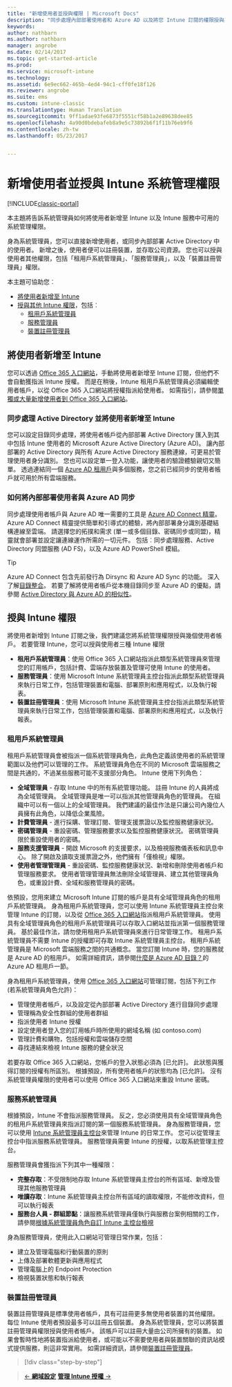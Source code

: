 ```yaml
---
title: "新增使用者並授與權限 | Microsoft Docs"
description: "同步處理內部部署使用者和 Azure AD 以及將您 Intune 訂閱的權限授與系統管理員"
keywords: 
author: nathbarn
ms.author: nathbarn
manager: angrobe
ms.date: 02/14/2017
ms.topic: get-started-article
ms.prod: 
ms.service: microsoft-intune
ms.technology: 
ms.assetid: 6e9ec662-465b-4ed4-94c1-cff0fe18f126
ms.reviewer: angrobe
ms.suite: ems
ms.custom: intune-classic
ms.translationtype: Human Translation
ms.sourcegitcommit: 9ff1adae93fe6873f5551cf58b1a2e89638dee85
ms.openlocfilehash: 4a90d0bdebafeb8a9e5c73892b6f1f11b76eb9f6
ms.contentlocale: zh-tw
ms.lasthandoff: 05/23/2017


---
```


# <a name="add-users-and-give-administrative-permission-to-intune"></a>新增使用者並授與 Intune 系統管理權限

[!INCLUDE[classic-portal](../includes/classic-portal.md)]

本主題將告訴系統管理員如何將使用者新增至 Intune 以及 Intune 服務中可用的系統管理權限。

身為系統管理員，您可以直接新增使用者，或同步內部部署 Active Directory 中的使用者。 新增之後，使用者便可以註冊裝置，並存取公司資源。 您也可以授與使用者其他權限，包括「租用戶系統管理員」、「服務管理員」，以及「裝置註冊管理員」權限。

本主題可協助您︰

- [將使用者新增至 Intune](#add-users-to-intune)
- [授與其他 Intune 權限](#grant-intune-permissions)，包括︰
  - [租用戶系統管理員](#tenant-administrator)
  - [服務管理員](#service-administrator)
  - [裝置註冊管理員](#device-enrollment-managers)

## <a name="add-users-to-intune"></a>將使用者新增至 Intune
您可以透過 [Office 365 入口網站](http://go.microsoft.com/fwlink/p/?LinkId=698854)，手動將使用者新增至 Intune 訂閱，但他們不會自動獲指派 Intune 授權。 而是在稍後，Intune 租用戶系統管理員必須編輯使用者帳戶，以從 Office 365 入口網站將授權指派給使用者。 如需指引，請參閱[單獨或大量新增使用者到 Office 365 入口網站](https://support.office.com/article/Add-users-individually-or-in-bulk-to-Office-365-Admin-Help-1970f7d6-03b5-442f-b385-5880b9c256ec)。

### <a name="sync-active-directory-and-add-users-to-intune"></a>同步處理 Active Directory 並將使用者新增至 Intune
您可以設定目錄同步處理，將使用者帳戶從內部部署 Active Directory 匯入到其中包括 Intune 使用者的 Microsoft Azure Active Directory (Azure AD)。 讓內部部署的 Active Directory 與所有 Azure Active Directory 服務連線，可更易於管理使用者身分識別。 您也可以設定單一登入功能，讓使用者的驗證體驗親切又簡單。 透過連結同一個 [Azure AD 租用戶](https://azure.microsoft.com/documentation/articles/active-directory-aadconnect/)與多個服務，您之前已經同步的使用者帳戶就可用於所有雲端服務。

### <a name="how-to-sync-on-premises-users-with-azure-ad"></a>如何將內部部署使用者與 Azure AD 同步
同步處理使用者帳戶與 Azure AD 唯一需要的工具是 [Azure AD Connect 精靈](https://www.microsoft.com/download/details.aspx?id=47594)。 Azure AD Connect 精靈提供簡單和引導式的體驗，將內部部署身分識別基礎結構連線至雲端。  請選擇您的拓撲和需求 (單一或多個目錄、密碼同步或同盟)，精靈就會部署並設定讓連線運作所需的一切元件。 包括︰同步處理服務、Active Directory 同盟服務 (AD FS)，以及 Azure AD PowerShell 模組。

> [!TIP]
> Azure AD Connect 包含先前發行為 Dirsync 和 Azure AD Sync 的功能。 深入了解[目錄整合](http://technet.microsoft.com/library/jj573653.aspx)。 若要了解將使用者帳戶從本機目錄同步至 Azure AD 的優點，請參閱 [Active Directory 與 Azure AD 的相似性](http://technet.microsoft.com/library/dn518177.aspx)。

## <a name="grant-intune-permissions"></a>授與 Intune 權限

將使用者新增到 Intune 訂閱之後，我們建議您將系統管理權限授與幾個使用者帳戶。 若要管理 Intune，您可以授與使用者三種 Intune 權限
-   **租用戶系統管理員**：使用 Office 365 入口網站指派此類型系統管理員來管理您的訂用帳戶，包括計費、雲端存放裝置及管理可使用 Intune 的使用者。
-   **服務管理員**：使用 Microsoft Intune 系統管理員主控台指派此類型系統管理員來執行日常工作，包括管理裝置和電腦、部署原則和應用程式，以及執行報表。
-   **裝置註冊管理員**：使用 Microsoft Intune 系統管理員主控台指派此類型系統管理員來執行日常工作，包括管理裝置和電腦、部署原則和應用程式，以及執行報表。


### <a name="tenant-administrator"></a>租用戶系統管理員


租用戶系統管理員會被指派一個系統管理員角色，此角色定義該使用者的系統管理範圍以及他們可以管理的工作。 系統管理員角色在不同的 Microsoft 雲端服務之間是共通的，不過某些服務可能不支援部分角色。 Intune 使用下列角色：
- **全域管理員** - 存取 Intune 中的所有系統管理功能。 註冊 Intune 的人員將成為全域管理員。 全域管理員是唯一可以指派其他管理員角色的管理員。 在組織中可以有一個以上的全域管理員。 我們建議的最佳作法是只讓公司內幾位人員擁有此角色，以降低企業風險。
- **計費管理員** - 進行採購、管理訂閱、管理支援票證以及監控服務健康狀況。
- **密碼管理員** - 重設密碼、管理服務要求以及監控服務健康狀況。 密碼管理員限於重設使用者的密碼。
- **服務支援管理員** - 開啟 Microsoft 的支援要求，以及檢視服務儀表板和訊息中心。 除了開啟及讀取支援票證之外，他們擁有「僅檢視」權限。
- **使用者管理管理員** - 重設密碼、監控服務健康狀況、新增和刪除使用者帳戶和管理服務要求。 使用者管理管理員無法刪除全域管理員、建立其他管理員角色，或重設計費、全域和服務管理員的密碼。

依預設，您用來建立 Microsoft Intune 訂閱的帳戶是具有全域管理員角色的租用戶系統管理員。 身為租用戶系統管理員，您可以使用 Intune 系統管理員主控台來管理 Intune 的訂閱，以及從 [Office 365 入口網站](http://go.microsoft.com/fwlink/p/?LinkId=698854)指派租用戶系統管理員。 使用具有全域管理員角色的租用戶系統管理員可以存取入口網站並指派第一個服務管理員。 基於最佳作法，請勿使用租用戶系統管理員來進行日常管理工作。 租用戶系統管理員不需要 Intune 的授權即可存取 Intune 系統管理員主控台。 租用戶系統管理員是 Microsoft 雲端服務之間的共通概念。 當您訂閱 Intune 時，您的服務就是 Azure AD 的租用戶。 如需詳細資訊，請參閱[什麼是 Azure AD 目錄？](http://technet.microsoft.com/library/jj573650.aspx)的 Azure AD 租用戶一節。

身為租用戶系統管理員，使用 [Office 365 入口網站](http://go.microsoft.com/fwlink/p/?LinkId=698854)可管理訂閱，包括下列工作 (若系統管理員角色允許)：

- 管理使用者帳戶，以及設定從內部部署 Active Directory 進行目錄同步處理
- 管理稱為安全性群組的使用者群組
- 指派使用者 Intune 授權
- 設定使用者登入您的訂用帳戶時所使用的網域名稱 (如 contoso.com)
- 管理計費和購物，包括授權和雲端儲存空間
- 尋找連結來檢視 Intune 服務的健全狀況

若要存取 Office 365 入口網站，您帳戶的登入狀態必須為 [已允許]。 此狀態與獲得訂閱的授權有所區別。 根據預設，所有使用者帳戶的狀態均為 [已允許]。 沒有系統管理員權限的使用者可以使用 Office 365 入口網站來重設 Intune 密碼。

### <a name="service-administrator"></a>服務系統管理員

根據預設，Intune 不會指派服務管理員。 反之，您必須使用具有全域管理員角色的租用戶系統管理員來指派訂閱的第一個服務系統管理員。 身為服務管理員，您可以使用 [Intune 系統管理員主控台](https://manage.microsoft.com/)來管理 Intune 的日常工作。 您可以從管理主控台中指派服務系統管理員。 服務管理員需要 Intune 的授權，以取系統管理主控台。

服務管理員會獲指派下列其中一種權限：
- **完整存取**：不受限制地存取 Intune 系統管理員主控台的所有區域、新增及管理其他服務管理員
- **唯讀存取**：Intune 系統管理員主控台所有區域的讀取權限，不能修改資料，但可以執行報表
- **服務台人員 - 群組節點**：讓服務系統管理員僅執行與服務台案例相關的工作，請參閱[根據系統管理員角色自訂 Intune 主控台檢視](/intune-classic/deploy-use/control-what-admins-can-see-in-the-microsoft-intune-admin-console)

身為服務管理員，使用此入口網站可管理日常作業，包括：

- 建立及管理電腦和行動裝置的原則
- 上傳及部署軟體更新與應用程式
- 管理電腦上的 Endpoint Protection
- 檢視裝置狀態和執行報表

### <a name="device-enrollment-managers"></a>裝置註冊管理員

裝置註冊管理員是標準使用者帳戶，具有可註冊更多無使用者裝置的其他權限。 每位 Intune 使用者預設最多可以註冊五個裝置。 身為系統管理員，您可以將裝置註冊管理員權限授與使用者帳戶。 該帳戶可以註冊大量由公司所擁有的裝置。 如果會暫時性地將裝置指派給使用者，或可能以不需要使用者與裝置關聯的資訊站模式提供服務，則這非常實用。 如需詳細資訊，請參閱[裝置註冊管理員](/intune-classic/deploy-use/enroll-corporate-owned-devices-with-the-device-enrollment-manager-in-microsoft-intune)。

>[!div class="step-by-step"]

>[&larr; **網域設定**](.\start-with-a-paid-subscription-to-microsoft-intune-step-2.md)     [**管理 Intune 授權** &rarr;](.\start-with-a-paid-subscription-to-microsoft-intune-step-4.md)  

